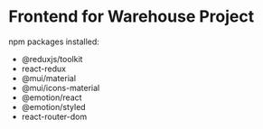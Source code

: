 # Frontend for Warehouse Project

npm packages installed:
- @reduxjs/toolkit
- react-redux
- @mui/material
- @mui/icons-material
- @emotion/react
- @emotion/styled
- react-router-dom
